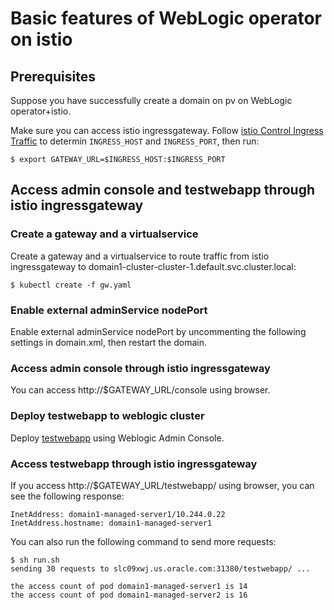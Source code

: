 # Basic features of WebLogic operator on istio

## Prerequisites

Suppose you have successfully create a domain on pv on WebLogic operator+istio. 

Make sure you can access istio ingressgateway. Follow [istio Control Ingress Traffic](https://istio.io/docs/tasks/traffic-management/ingress/) to determin `INGRESS_HOST` and `INGRESS_PORT`, then run:

```
$ export GATEWAY_URL=$INGRESS_HOST:$INGRESS_PORT
```

## Access admin console and testwebapp through istio ingressgateway

### Create a gateway and a virtualservice

Create a gateway and a virtualservice to route traffic from istio ingressgateway to domain1-cluster-cluster-1.default.svc.cluster.local:

```
$ kubectl create -f gw.yaml
```

### Enable external adminService nodePort

Enable external adminService nodePort by uncommenting the following settings in domain.xml, then restart the domain.


### Access admin console through istio ingressgateway

You can access http://$GATEWAY_URL/console using browser.


### Deploy testwebapp to weblogic cluster

Deploy [testwebapp](../../../charts/application/testwebapp.war) using Weblogic Admin Console.

### Access testwebapp through istio ingressgateway

If you access http://$GATEWAY_URL/testwebapp/ using browser, you can see the following response:

```
InetAddress: domain1-managed-server1/10.244.0.22
InetAddress.hostname: domain1-managed-server1
```

You can also run the following command to send more requests:

```
$ sh run.sh 
sending 30 requests to slc09xwj.us.oracle.com:31380/testwebapp/ ...
 
the access count of pod domain1-managed-server1 is 14
the access count of pod domain1-managed-server2 is 16
```
